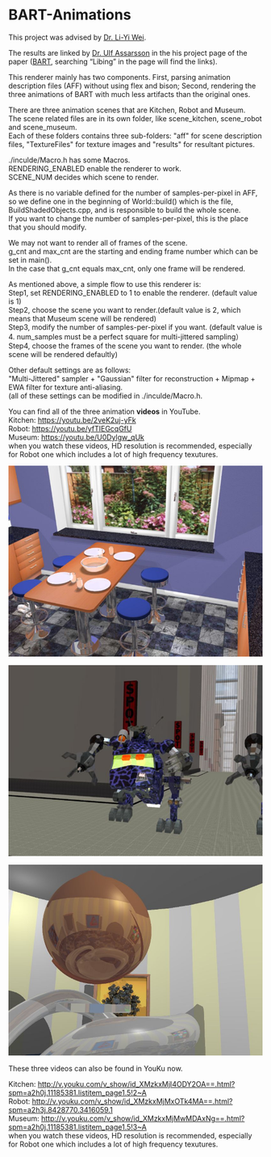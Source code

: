# BART-Animations
This project was advised by [Dr. Li-Yi Wei](http://www.liyiwei.org/).

The results are linked by [Dr. Ulf Assarsson](http://www.cse.chalmers.se/~uffe/) in the his project page of the paper ([BART](http://www.cse.chalmers.se/~uffe/BART/), searching “Libing” in the page will find the links). 

This renderer mainly has two components. First, parsing animation description files (AFF) without using flex and bison; Second, rendering the three animations of BART with much less artifacts than the original ones.  

There are three animation scenes that are Kitchen, Robot and Museum.   
The scene related files are in its own folder, like scene_kitchen, scene_robot and scene_museum.  
Each of these folders contains three sub-folders: "aff" for scene description files, "TextureFiles" for texture images and "results" for resultant pictures.  

./inculde/Macro.h has some Macros.  
RENDERING_ENABLED enable the renderer to work.  
SCENE_NUM decides which scene to render.  

As there is no variable defined for the number of samples-per-pixel in AFF,   
so we define one in the beginning of World::build() which is the file, BuildShadedObjects.cpp, and is responsible to build the whole scene.  
If you want to change the number of samples-per-pixel, this is the place that you should modify.  

We may not want to render all of frames of the scene.  
g_cnt and max_cnt are the starting and ending frame number which can be set in main().  
In the case that g_cnt equals max_cnt, only one frame will be rendered.  

As mentioned above, a simple flow to use this renderer is:  
Step1, set RENDERING_ENABLED to 1 to enable the renderer. (default value is 1)  
Step2, choose the scene you want to render.(default value is 2, which means that Museum scene will be rendered)  
Step3, modify the number of samples-per-pixel if you want. (default value is 4. num_samples must be a perfect square for multi-jittered sampling）  
Step4, choose the frames of the scene you want to render. (the whole scene will be rendered defaultly)  

Other default settings are as follows:  
"Multi-Jittered" sampler +   "Gaussian" filter for reconstruction +   Mipmap +   EWA filter for texture anti-aliasing.  
(all of these settings can be modified in ./inculde/Macro.h.  

You can find all of the three animation **videos** in YouTube.  
Kitchen: https://youtu.be/2veK2uj-yFk  
Robot:   https://youtu.be/yfTIEGcqGfU  
Museum:  https://youtu.be/U0Dylgw_qUk  
when you watch these videos, HD resolution is recommended, especially for Robot one which includes a lot of high frequency texutures.

[kitchen]:https://github.com/libingzeng/BART-Animations/blob/master/scene_kitchen/results/Kitchen1.jpg  
[![kitchen]](https://youtu.be/2veK2uj-yFk)  

[robot]:https://github.com/libingzeng/BART-Animations/blob/master/scene_robot/results/Robot457.jpg  
[![robot]](https://youtu.be/yfTIEGcqGfU)  

[museum]:https://github.com/libingzeng/BART-Animations/blob/master/scene_museum/results/Museum217.jpg  
[![museum]](https://youtu.be/U0Dylgw_qUk)  

These three videos can also be found in YouKu now.

Kitchen: http://v.youku.com/v_show/id_XMzkxMjI4ODY2OA==.html?spm=a2h0j.11185381.listitem_page1.5!2~A  
Robot:   http://v.youku.com/v_show/id_XMzkxMjMxOTk4MA==.html?spm=a2h3j.8428770.3416059.1  
Museum:  http://v.youku.com/v_show/id_XMzkxMjMwMDAxNg==.html?spm=a2h0j.11185381.listitem_page1.5!3~A  
when you watch these videos, HD resolution is recommended, especially for Robot one which includes a lot of high frequency texutures.
